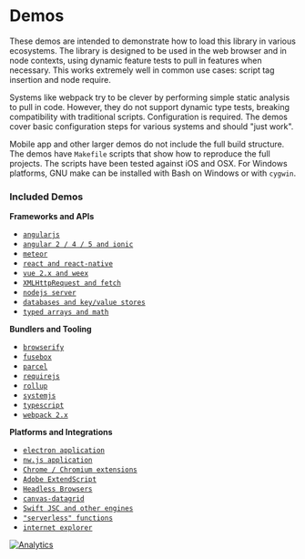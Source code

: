 # Demos

These demos are intended to demonstrate how to load this library in various
ecosystems.  The library is designed to be used in the web browser and in node
contexts, using dynamic feature tests to pull in features when necessary.  This
works extremely well in common use cases: script tag insertion and node require.

Systems like webpack try to be clever by performing simple static analysis to
pull in code.  However, they do not support dynamic type tests, breaking
compatibility with traditional scripts.  Configuration is required.  The demos
cover basic configuration steps for various systems and should "just work".

Mobile app and other larger demos do not include the full build structure. The
demos have `Makefile` scripts that show how to reproduce the full projects.  The
scripts have been tested against iOS and OSX.  For Windows platforms, GNU make
can be installed with Bash on Windows or with `cygwin`.

### Included Demos

**Frameworks and APIs**
- [`angularjs`](angular/)
- [`angular 2 / 4 / 5 and ionic`](angular2/)
- [`meteor`](meteor/)
- [`react and react-native`](react/)
- [`vue 2.x and weex`](vue/)
- [`XMLHttpRequest and fetch`](xhr/)
- [`nodejs server`](server/)
- [`databases and key/value stores`](database/)
- [`typed arrays and math`](array/)

**Bundlers and Tooling**
- [`browserify`](browserify/)
- [`fusebox`](fusebox/)
- [`parcel`](parcel/)
- [`requirejs`](requirejs/)
- [`rollup`](rollup/)
- [`systemjs`](systemjs/)
- [`typescript`](typescript/)
- [`webpack 2.x`](webpack/)

**Platforms and Integrations**
- [`electron application`](electron/)
- [`nw.js application`](nwjs/)
- [`Chrome / Chromium extensions`](chrome/)
- [`Adobe ExtendScript`](extendscript/)
- [`Headless Browsers`](headless/)
- [`canvas-datagrid`](datagrid/)
- [`Swift JSC and other engines`](altjs/)
- [`"serverless" functions`](function/)
- [`internet explorer`](oldie/)

[![Analytics](https://ga-beacon.appspot.com/UA-36810333-1/SheetJS/js-xlsx?pixel)](https://github.com/SheetJS/js-xlsx)
